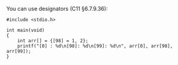 You can use designators (C11 §6.7.9.36):

```
#include <stdio.h>

int main(void)
{
    int arr[] = {[98] = 1, 2};
    printf("[0] : %d\n[98]: %d\n[99]: %d\n", arr[0], arr[98], arr[99]);
}
```
